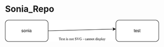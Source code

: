 # Sonia_Repo
[![soniaTestDraw.io](./code/diagramexp39.drawio.svg)](https://app.diagrams.net/#Hsonia-technicise%2FSonia_Repo%2Fmaster%2Fcode%2Fdiagramexp39.drawio.svg)
